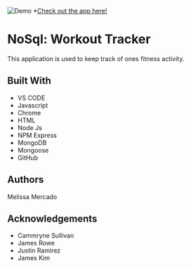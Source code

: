 ![Demo](fitnesstrackerapp.gif)
 *[Check out the app here!](https://fitnessapplication.herokuapp.com/
) 


# NoSql: Workout Tracker

This application is used to keep track of ones fitness activity.

## Built With

- VS CODE
- Javascript
- Chrome
- HTML
- Node Js
- NPM Express
- MongoDB
- Mongoose
- GitHub

## Authors

Melissa Mercado

## Acknowledgements

- Cammryne Sullivan
- James Rowe
- Justin Ramirez
- James Kim
